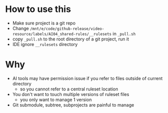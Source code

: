 # How to use this

- Make sure project is a git repo
- Change `/mnt/e/code/github-release/video-resource/labels/AI04_shared-rules/__rulesets` in `_pull.sh`
- copy `_pull.sh` to the root directory of a git project, run it
- IDE ignore `__rulesets` directory

# Why

- AI tools may have permission issue if you refer to files outside of current directory
    - so you cannot refer to a central ruleset location
- You don't want to touch multiple versions of ruleset files
    - you only want to manage 1 version
- Git submodule, subtree, subprojects are painful to manage 
